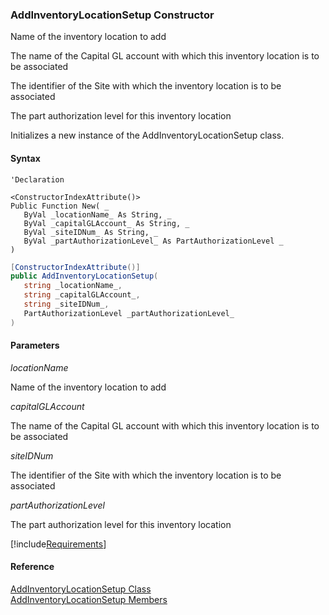 ﻿### AddInventoryLocationSetup Constructor

Name of the inventory location to add

The name of the Capital GL account with which this inventory location is to be associated

The identifier of the Site with which the inventory location is to be associated

The part authorization level for this inventory location

Initializes a new instance of the AddInventoryLocationSetup class.

#### Syntax

```vbnet
'Declaration

<ConstructorIndexAttribute()>
Public Function New( _
   ByVal _locationName_ As String, _
   ByVal _capitalGLAccount_ As String, _
   ByVal _siteIDNum_ As String, _
   ByVal _partAuthorizationLevel_ As PartAuthorizationLevel _
)
```

```csharp
[ConstructorIndexAttribute()]
public AddInventoryLocationSetup( 
   string _locationName_,
   string _capitalGLAccount_,
   string _siteIDNum_,
   PartAuthorizationLevel _partAuthorizationLevel_
)
```

#### Parameters

_locationName_

Name of the inventory location to add

_capitalGLAccount_

The name of the Capital GL account with which this inventory location is to be associated

_siteIDNum_

The identifier of the Site with which the inventory location is to be associated

_partAuthorizationLevel_

The part authorization level for this inventory location

[!include[Requirements](../partials/requirements.md)]

#### Reference

[AddInventoryLocationSetup Class](FChoice.Toolkits.Clarify~FChoice.Toolkits.Clarify.Logistics.AddInventoryLocationSetup.md)  
[AddInventoryLocationSetup Members](FChoice.Toolkits.Clarify~FChoice.Toolkits.Clarify.Logistics.AddInventoryLocationSetup_members.md)